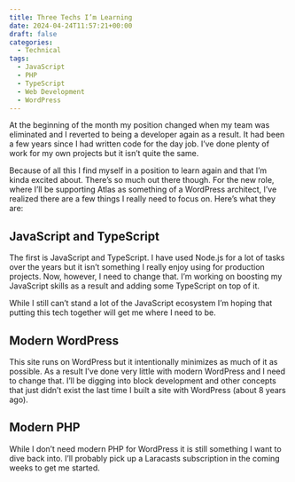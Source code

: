 ```yaml
---
title: Three Techs I’m Learning
date: 2024-04-24T11:57:21+00:00
draft: false
categories:
  - Technical
tags:
  - JavaScript
  - PHP
  - TypeScript
  - Web Development
  - WordPress
---
```


At the beginning of the month my position changed when my team was eliminated and I reverted to being a developer again as a result. It had been a few years since I had written code for the day job. I’ve done plenty of work for my own projects but it isn’t quite the same.

Because of all this I find myself in a position to learn again and that I’m kinda excited about. There’s so much out there though. For the new role, where I’ll be supporting Atlas as something of a WordPress architect, I’ve realized there are a few things I really need to focus on. Here’s what they are:

## JavaScript and TypeScript

The first is JavaScript and TypeScript. I have used Node.js for a lot of tasks over the years but it isn’t something I really enjoy using for production projects. Now, however, I need to change that. I’m working on boosting my JavaScript skills as a result and adding some TypeScript on top of it.

While I still can’t stand a lot of the JavaScript ecosystem I’m hoping that putting this tech together will get me where I need to be.

## Modern WordPress

This site runs on WordPress but it intentionally minimizes as much of it as possible. As a result I’ve done very little with modern WordPress and I need to change that. I’ll be digging into block development and other concepts that just didn’t exist the last time I built a site with WordPress (about 8 years ago).

## Modern PHP

While I don’t need modern PHP for WordPress it is still something I want to dive back into. I’ll probably pick up a Laracasts subscription in the coming weeks to get me started.